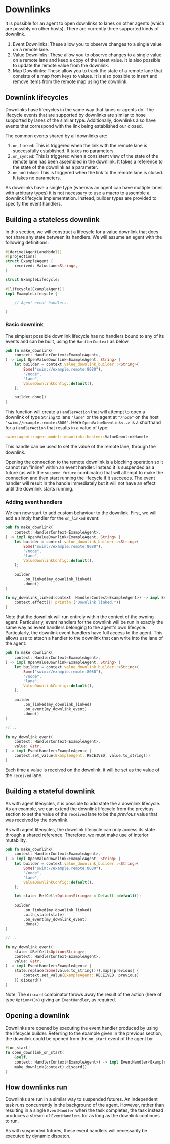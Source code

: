 Downlinks
=========

It is possible for an agent to open downlinks to lanes on other agents (which are possibly on other hosts). There are currently three supported kinds of downlink.

1. Event Downlinks: These allow you to observe changes to a single value on a remote lane.
2. Value Downlinks: These allow you to observe changes to a single value on a remote lane and keep a copy of the latest value. It is also possible to update the remote value from the downlink.
3. Map Downlinks: These allow you to track the state of a remote lane that consists of a map from keys to values. It is also possible to insert and remove items from the remote map using the downlink.

Downlink lifecycles
------------------

Downlinks have lifecycles in the same way that lanes or agents do. The lifecycle events that are supported by downlinks are similar to hose supported by lanes of the similar type. Additionally, downlinks also have events that correspond with the link being established our closed.

The common events shared by all downlinks are:

1. `on_linked`: This is triggered when the link with the remote lane is successfully established. It takes no parameters.
2. `on_synced`: This is triggered when a consistent view of the state of the remote lane has been assembled in the downlink. It takes a reference to the state of the downlink as a parameter.
3. `on_unlinked`: This is triggered when the link to the remote lane is closed. It takes no parameters.

As downlinks have a single type (whereas an agent can have multiple lanes with arbitrary types) it is not necessary to use a macro to assemble a downlink lifecycle implementation. Instead, builder types are provided to specify the event handlers.

Building a stateless downlink
-----------------------------
In this section, we will construct a lifecycle for a value downlink that does not share any state between its handlers. We will assume an agent with the following definitions:

```rust
#[derive(AgentLaneModel)]
#[projections]
struct ExampleAgent {
    received: ValueLane<String>,
}

struct ExampleLifecycle;

#[lifecycle(ExampleAgent)]
impl ExampleLifecycle {

    // Agent event handlers.

}
```

### Basic downlink

The simplest possible downlink lifecycle has no handlers bound to any of its events and can be built, using the `HandlerContext` as below.

```rust
pub fn make_downlink(
    context: HandlerContext<ExampleAgent>,
) -> impl OpenValueDownlink<ExampleAgent, String> {
    let builder = context.value_downlink_builder::<String>(
        Some("swim://example.remote:8080"),
        "/node",
        "lane",
        ValueDownlinkConfig::default(),
    );

    builder.done()
}
```

This function will create a `HandlerAction` that will attempt to open a downlink of type `String` to lane `"lane"` or the agent at `"/node"` on the host `"swim://example.remote:8080"`. Here `OpenValueDownlink<..>` is a shorthand for a `HandlerAction` that results in a value of type:

```rust
swim::agent::agent_model::downlink::hosted::ValueDownlinkHandle
```

This handle can be used to set the value of the remote lane, through the downlink.

Opening the connection to the remote downlink is a blocking operation so it cannot run "inline" within an event handler. Instead it is suspended as a future (as with the `suspend_future` combinator) that will attempt to make the connection and then start running the lifecycle if it succeeds. The event handler will result in the handle immediately but it will not have an effect until the downlink starts running.

### Adding event handlers

We can now start to add custom behaviour to the downlink. First, we will add a simply handler for the `on_linked` event:

```rust
pub fn make_downlink(
    context: HandlerContext<ExampleAgent>,
) -> impl OpenValueDownlink<ExampleAgent, String> {
    let builder = context.value_downlink_builder::<String>(
        Some("swim://example.remote:8080"),
        "/node",
        "lane",
        ValueDownlinkConfig::default(),
    );

    builder
        .on_linked(my_downlink_linked)
        .done()
}

fn my_downlink_linked(context: HandlerContext<ExampleAgent>) -> impl EventHandler<ExampleAgent> {
    context.effect(|| println!("Downlink linked."))
}
```

Note that the downlink will run entirely within the context of the owning agent. Particularly, event handlers for the downlink will be run in exactly the same way as event handlers belonging to the agent's own lifecycle. Particularly, the downlink event handlers have full access to the agent. This allows use to attach a handler to the downlink that can write into the lane of the agent:

```rust
pub fn make_downlink(
    context: HandlerContext<ExampleAgent>,
) -> impl OpenValueDownlink<ExampleAgent, String> {
    let builder = context.value_downlink_builder::<String>(
        Some("swim://example.remote:8080"),
        "/node",
        "lane",
        ValueDownlinkConfig::default(),
    );

    builder
        .on_linked(my_downlink_linked)
        .on_event(my_downlink_event)
        .done()
}

//...

fn my_downlink_event(
    context: HandlerContext<ExampleAgent>,
    value: &str,
) -> impl EventHandler<ExampleAgent> {
    context.set_value(ExampleAgent::RECEIVED, value.to_string())
}
```

Each time a value is received on the downlink, it will be set as the value of the `received` lane.

Building a stateful downlink
----------------------------

As with agent lifecycles, it is possible to add state the a downlink lifecycle. As an example, we can extend the downlink lifecycle from the previous section to set the value of the `received` lane to be the _previous_ value that was received by the downlink.

As with agent lifecycles, the downlink lifecycle can only access its state through a shared reference. Therefore, we must make use of interior mutability.

```rust
pub fn make_downlink(
    context: HandlerContext<ExampleAgent>,
) -> impl OpenValueDownlink<ExampleAgent, String> {
    let builder = context.value_downlink_builder::<String>(
        Some("swim://example.remote:8080"),
        "/node",
        "lane",
        ValueDownlinkConfig::default(),
    );

    let state: RefCell<Option<String>> = Default::default();

    builder
        .on_linked(my_downlink_linked)
        .with_state(state)
        .on_event(my_downlink_event)
        .done()
}

//...

fn my_downlink_event(
    state: &RefCell<Option<String>>,
    context: HandlerContext<ExampleAgent>,
    value: &str,
) -> impl EventHandler<ExampleAgent> {
    state.replace(Some(value.to_string())).map(|previous| {
        context.set_value(ExampleAgent::RECEIVED, previous)
    }).discard()
}
```

Note: The `discard` combinator throws away the result of the action (here of type `Option<()>`) giving an `EventHandler`, as required.

Opening a downlink
------------------

Downlinks are opened by executing the event handler produced by using the lifecycle builder. Referring to the example given in the previous section, the downlink could be opened from the `on_start` event of the agent by:

```rust
#[on_start]
fn open_downlink_on_start(
    &self,
    context: HandlerContext<ExampleAgent>) -> impl EventHandler<ExampleAgent> {
    make_downlink(context).discard()
}
```

How downlinks run
-----------------

Downlinks are run in a similar way to suspended futures. An independent task runs concurrently in the background of the agent. However, rather than resulting in a single `EventHandler` when the task completes, the task instead produces a stream of `EventHandler`s for as long as the downlink continues to run.

As with suspended futures, these event handlers will necessarily be executed by dynamic dispatch.